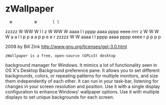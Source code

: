 zWallpaper
==========

      W          W       l l
zzzzz  W   WW   W        l l
   z   W   WW   W   aaaa l l pppp  aaaa pppp eeee rrrr
  z     W W  W W   a   a l l p  p a   a p  p e e  r
zzzzz    W    W     aaaa l l pppp  aaaa pppp eeee r
                             p          p
                             p          p

2008 by Bill Zink
http://www.gnu.org/licenses/gpl-3.0.html

	zWallpaper is a free, open-source (GPLv3) desktop
background manager for Windows. It mimics a lot of
functionality seen in OS X's Desktop Background preference
pane. It allows you to set different backgrounds, colors,
or repeating patterns for multiple monitors, and size them
independently of each other. It can run in your task-bar,
listening for changes in your screen resolution and position.
Use it with a single display configuration to enhance Windows'
wallpaper options. Use it with multiple displays to set unique
backgrounds for each screen.